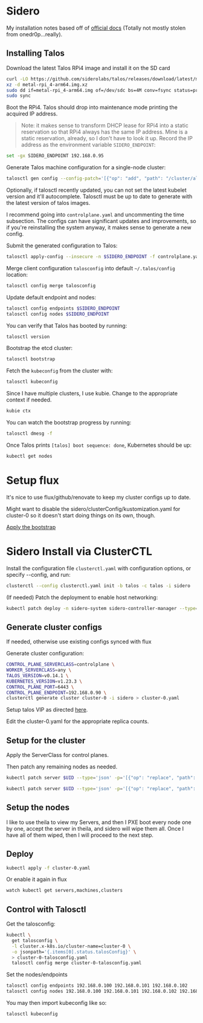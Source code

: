 # Sidero

My installation notes based off of [official docs](https://www.sidero.dev/v0.5/guides/sidero-on-rpi4/) (Totally not mostly stolen from onedr0p...really).

## Installing Talos

Download the latest Talos RPi4 image and install it on the SD card
```sh
curl -LO https://github.com/siderolabs/talos/releases/download/latest/metal-rpi_4-arm64.img.xz
xz -d metal-rpi_4-arm64.img.xz
sudo dd if=metal-rpi_4-arm64.img of=/dev/sdc bs=4M conv=fsync status=progress
sudo sync
```

Boot the RPi4. Talos should drop into maintenance mode printing the acquired IP address.
> Note: it makes sense to transform DHCP lease for RPi4 into a static reservation so that RPi4 always has the same IP address.
Mine is a static reservation, already, so I don't have to look it up.
Record the IP address as the environment variable `SIDERO_ENDPOINT`:

```sh
set -gx SIDERO_ENDPOINT 192.168.0.95
```

Generate Talos machine configuration for a single-node cluster:

```sh
talosctl gen config --config-patch='[{"op": "add", "path": "/cluster/allowSchedulingOnMasters", "value": true},{"op": "replace", "path": "/machine/install/disk", "value": "/dev/mmcblk0"},{"op": "replace", "path": "/machine/kubelet/image", "value": "ghcr.io/siderolabs/kubelet:v1.26.0"}]' sidero https://$SIDERO_ENDPOINT:6443/
```
Optionally, if talosctl recently updated, you can not set the latest kubelet version and it'll autocomplete.
Talosctl must be up to date to generate with the latest version of talos images.

I recommend going into `controlplane.yaml` and uncommenting the time subsection.
The configs can have significant updates and improvements, so if you're reinstalling the system anyway, it makes sense to generate a new config.

Submit the generated configuration to Talos:

```sh
talosctl apply-config --insecure -n $SIDERO_ENDPOINT -f controlplane.yaml
```

Merge client configuration `talosconfig` into default `~/.talos/config` location:

```sh
talosctl config merge talosconfig
```

Update default endpoint and nodes:

```sh
talosctl config endpoints $SIDERO_ENDPOINT
talosctl config nodes $SIDERO_ENDPOINT
```

You can verify that Talos has booted by running:

```sh
talosctl version
```

Bootstrap the etcd cluster:

```sh
talosctl bootstrap
```

Fetch the `kubeconfig` from the cluster with:

```sh
talosctl kubeconfig
```

Since I have multiple clusters, I use kubie. Change to the appropriate context if needed.
```sh
kubie ctx
```

You can watch the bootstrap progress by running:

```sh
talosctl dmesg -f
```

Once Talos prints `[talos] boot sequence: done`, Kubernetes should be up:

```sh
kubectl get nodes
```

# Setup flux
It's nice to use flux/github/renovate to keep my cluster configs up to date.

Might want to disable the sidero/clusterConfig/kustomization.yaml for cluster-0 so it doesn't start doing things on its own, though.

[Apply the bootstrap](/cluster/bootstrap/readme.md)

# Sidero Install via ClusterCTL
Install the configuration file `clusterctl.yaml` with configuration options, or specify --config, and run:
```sh
clusterctl --config clusterctl.yaml init -b talos -c talos -i sidero
```

(If needed) Patch the deployment to enable host networking:

```sh
kubectl patch deploy -n sidero-system sidero-controller-manager --type='json' -p='[{"op": "add", "path": "/spec/template/spec/hostNetwork", "value": true}]'
```


## Generate cluster configs

If needed, otherwise use existing configs synced with flux

Generate cluster configuration:
```sh
CONTROL_PLANE_SERVERCLASS=controlplane \
WORKER_SERVERCLASS=any \
TALOS_VERSION=v0.14.1 \
KUBERNETES_VERSION=v1.23.3 \
CONTROL_PLANE_PORT=6443 \
CONTROL_PLANE_ENDPOINT=192.168.0.90 \
clusterctl generate cluster cluster-0 -i sidero > cluster-0.yaml
```

Setup talos VIP as directed [here](https://www.sidero.dev/docs/v0.4/resource-configuration/metadata/#talos-machine-configuration).

Edit the cluster-0.yaml for the appropriate replica counts.

## Setup for the cluster

Apply the ServerClass for control planes.

Then patch any remaining nodes as needed.

```sh
kubectl patch server $UID --type='json' -p='[{"op": "replace", "path": "/machine/install", "value": {"disk": "/dev/sda"} }]'
```

```sh
kubectl patch server $UID --type='json' -p='[{"op": "replace", "path": "/spec/accepted", "value": true}]'
```

## Setup the nodes

I like to use theila to view my Servers, and then I PXE boot every node one by one, accept the server in theila, and sidero will wipe them all. Once I have all of them wiped, then I will proceed to the next step.

## Deploy

```sh
kubectl apply -f cluster-0.yaml
```
Or enable it again in flux

```sh
watch kubectl get servers,machines,clusters
```


## Control with Talosctl

Get the talosconfig:
```sh
kubectl \
  get talosconfig \
  -l cluster.x-k8s.io/cluster-name=cluster-0 \
  -o jsonpath='{.items[0].status.talosConfig}' \
  > cluster-0-talosconfig.yaml
  talosctl config merge cluster-0-talosconfig.yaml
```

Set the nodes/endpoints
```sh
talosctl config endpoints 192.168.0.100 192.168.0.101 192.168.0.102
talosctl config nodes 192.168.0.100 192.168.0.101 192.168.0.102 192.168.0.103 192.168.0.104 192.168.0.105
```

You may then import kubeconfig like so:
```sh
talosctl kubeconfig
```
